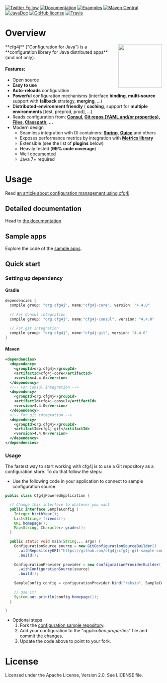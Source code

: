 [![Twitter Follow](https://img.shields.io/twitter/follow/norbert_potocki.svg?style=social)](https://twitter.com/norbert_potocki)
[![Documentation](https://img.shields.io/badge/documentation-www.cfg4j.org-blue.svg)](http://cfg4j.org)
[![Examples](https://img.shields.io/badge/demo-here-blue.svg)](https://github.com/cfg4j/cfg4j-sample-apps)
[![Maven Central](https://img.shields.io/maven-central/v/org.cfg4j/cfg4j-core.svg)](http://search.maven.org/#search|ga|1|org.cfg4j.cfg4j-core)
[![JavaDoc](https://img.shields.io/badge/javadoc-html-blue.svg)](http://www.javadoc.io/doc/org.cfg4j/cfg4j-core)
[![GitHub license](https://img.shields.io/github/license/cfg4j/cfg4j.svg)](https://github.com/cfg4j/cfg4j/blob/master/LICENSE)
[![Travis](https://img.shields.io/travis/cfg4j/cfg4j.svg)](https://travis-ci.org/cfg4j/cfg4j)

# Overview
<img height="140px" align="right" src="https://github.com/cfg4j/cfg4j.github.io/blob/master/img/cfg4j.png">
**cfg4j** ("Configuration for Java") is a **configuration library for Java distributed apps** (and not only).

#### Features:
* Open source
* **Easy to use**
* **Auto-reloads** configuration
* **Powerful** configuration mechanisms (interface **binding**, **multi-source** support with **fallback** strategy, **merging**, ...)
* **Distributed-environment friendly** ( **caching**, support for **multiple environments** [test, preprod, prod], ...)
* Reads configuration from: **[Consul](https://github.com/cfg4j/cfg4j-sample-apps/tree/master/consul-bind),
 [Git repos (YAML and/or properties)](https://github.com/cfg4j/cfg4j-sample-apps/tree/master/git-bind),
 [Files](https://github.com/cfg4j/cfg4j-sample-apps/tree/master/files-bind),
 [Classpath](https://github.com/cfg4j/cfg4j-sample-apps/tree/master/classpath-bind), ...**
* Modern design
  * Seamless integration with DI containers: **[Spring](https://spring.io/)**, **[Guice](https://github.com/google/guice)** and others
  * Exposes performance metrics by integration with **[Metrics library](http://metrics.dropwizard.io)**
  * Extensible (see the list of **plugins** below)
  * Heavily tested (**99% code coverage**)
  * Well [documented](http://cfg4j.org)
  * Java 7+ required

# Usage
Read [an article about configuration management using cfg4j](http://potocki.io/post/141230472743/configuration-management-for-distributed-systems).

## Detailed documentation
Head to [the documentation](http://cfg4j.org).

## Sample apps
Explore the code of the [sample apps](https://github.com/cfg4j/cfg4j-sample-apps).


## Quick start
### Setting up dependency
#### Gradle
```groovy
dependencies {
  compile group: "org.cfg4j", name:"cfg4j-core", version: "4.4.0"
  
  // For Consul integration
  compile group: "org.cfg4j", name:"cfg4j-consul", version: "4.4.0"
  
  // For git integration
  compile group: "org.cfg4j", name:"cfg4j-git", version: "4.4.0"
}
```

#### Maven
```xml
<dependencies>
  <dependency>
    <groupId>org.cfg4j</groupId>
    <artifactId>cfg4j-core</artifactId>
    <version>4.4.0</version>
  </dependency>
  <!-- For Consul integration -->
  <dependency> 
    <groupId>org.cfg4j</groupId>
    <artifactId>cfg4j-consul</artifactId>
    <version>4.4.0</version>
  </dependency>
  <!-- For git integration -->
  <dependency>
    <groupId>org.cfg4j</groupId>
    <artifactId>cfg4j-git</artifactId>
    <version>4.4.0</version>
  </dependency>
</dependencies>
```

### Usage
The fastest way to start working with cfg4j is to use a Git repository as a configuration store. To do that follow the steps:

* Use the following code in your application to connect to sample configuration source:
```java
public class Cfg4jPoweredApplication {

  // Change this interface to whatever you want
  public interface SampleConfig {  
    Integer birthYear();  
    List<String> friends();  
    URL homepage();  
    Map<String, Character> grades();  
  }

  public static void main(String... args) {
    ConfigurationSource source = new GitConfigurationSourceBuilder()
      .withRepositoryURI("https://github.com/cfg4j/cfg4j-git-sample-config.git")
      .build();
      
    ConfigurationProvider provider = new ConfigurationProviderBuilder()
      .withConfigurationSource(source)
      .build();
    
    SampleConfig config = configurationProvider.bind("reksio", SampleConfig.class);
    
    // Use it!
    System.out.println(config.homepage());
  }

}
```

* Optional steps
    1. Fork the [configuration sample repository](https://github.com/cfg4j/cfg4j-git-sample-config).
    2. Add your configuration to the "*application.properties*" file and commit the changes.
    3. Update the code above to point to your fork.
    
# License
Licensed under the Apache License, Version 2.0. See LICENSE file.
